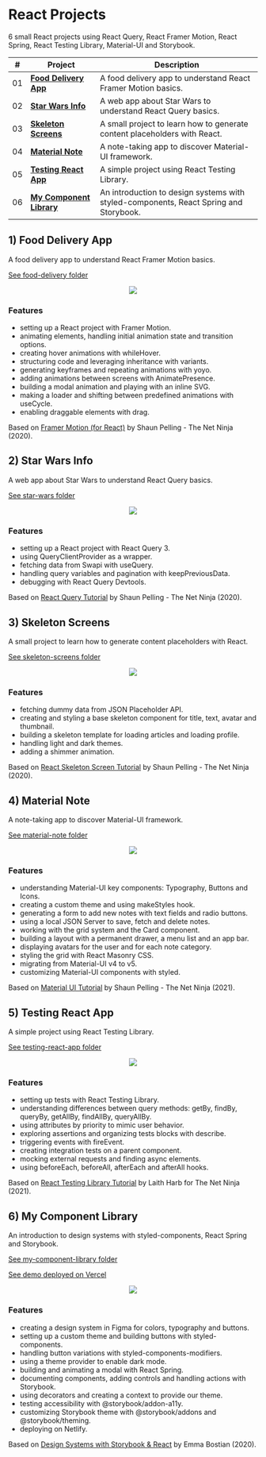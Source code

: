 # React Projects

6 small React projects using React Query, React Framer Motion, React Spring, React Testing Library, Material-UI and Storybook.

| #   | Project                           | Description                                           |
| --- | --------------------------------- | ----------------------------------------------------- |
| 01  | [**Food Delivery App**](#food) | A food delivery app to understand React Framer Motion basics.               |
| 02  | [**Star Wars Info**](#starwars)        | A web app about Star Wars to understand React Query basics.           |
| 03  | [**Skeleton Screens**](#skeleton)     | A small project to learn how to generate content placeholders with React.                                 |
| 04  | [**Material Note**](#materialnote)    | A note-taking app to discover Material-UI framework.                     |
| 05  | [**Testing React App**](#testing)          | A simple project using React Testing Library.                  |
| 06  | [**My Component Library**](#designsystem)          | An introduction to design systems with styled-components, React Spring and Storybook. |

## <a name="food"></a>1) Food Delivery App

A food delivery app to understand React Framer Motion basics.

[See food-delivery folder](https://github.com/solygambas/react-projects/tree/main/food-delivery)

<p align="center">
    <a href="https://github.com/solygambas/react-projects/tree/main/food-delivery">
        <img src="food-delivery/screenshot.png">
    </a>
</p>

### Features

- setting up a React project with Framer Motion.
- animating elements, handling initial animation state and transition options.
- creating hover animations with whileHover.
- structuring code and leveraging inheritance with variants.
- generating keyframes and repeating animations with yoyo.
- adding animations between screens with AnimatePresence.
- building a modal animation and playing with an inline SVG.
- making a loader and shifting between predefined animations with useCycle.
- enabling draggable elements with drag.

Based on [Framer Motion (for React)](https://www.youtube.com/watch?v=2V1WK-3HQNk&list=PL4cUxeGkcC9iHDnQfTHEVVceOEBsOf07i&index=1) by Shaun Pelling - The Net Ninja (2020).

## <a name="starwars"></a>2) Star Wars Info

A web app about Star Wars to understand React Query basics.

[See star-wars folder](https://github.com/solygambas/react-projects/tree/main/star-wars)

<p align="center">
    <a href="https://github.com/solygambas/react-projects/tree/main/star-wars">
        <img src="star-wars/screenshot.png">
    </a>
</p>

### Features

- setting up a React project with React Query 3.
- using QueryClientProvider as a wrapper.
- fetching data from Swapi with useQuery.
- handling query variables and pagination with keepPreviousData.
- debugging with React Query Devtools.

Based on [React Query Tutorial](https://www.youtube.com/watch?v=x1rQ61otgtU&list=PL4cUxeGkcC9jpi7Ptjl5b50p9gLjOFani) by Shaun Pelling - The Net Ninja (2020).

## <a name="skeleton"></a>3) Skeleton Screens

A small project to learn how to generate content placeholders with React.

[See skeleton-screens folder](https://github.com/solygambas/react-projects/tree/main/skeleton-screens)

<p align="center">
    <a href="https://github.com/solygambas/react-projects/tree/main/skeleton-screens">
        <img src="skeleton-screens/screenshot.png">
    </a>
</p>

### Features

- fetching dummy data from JSON Placeholder API.
- creating and styling a base skeleton component for title, text, avatar and thumbnail.
- building a skeleton template for loading articles and loading profile.
- handling light and dark themes.
- adding a shimmer animation.

Based on [React Skeleton Screen Tutorial](https://www.youtube.com/watch?v=cg_tmJBisp8&list=PL4cUxeGkcC9i6bZhMuAzQpC6YgLmB4k4-) by Shaun Pelling - The Net Ninja (2020).

## <a name="materialnote"></a>4) Material Note

A note-taking app to discover Material-UI framework.

[See material-note folder](https://github.com/solygambas/react-projects/tree/main/material-note)

<p align="center">
    <a href="https://github.com/solygambas/react-projects/tree/main/material-note">
        <img src="material-note/screenshot.png">
    </a>
</p>

### Features

- understanding Material-UI key components: Typography, Buttons and Icons.
- creating a custom theme and using makeStyles hook.
- generating a form to add new notes with text fields and radio buttons.
- using a local JSON Server to save, fetch and delete notes.
- working with the grid system and the Card component.
- building a layout with a permanent drawer, a menu list and an app bar.
- displaying avatars for the user and for each note category.
- styling the grid with React Masonry CSS.
- migrating from Material-UI v4 to v5.
- customizing Material-UI components with styled.

Based on [Material UI Tutorial](https://www.youtube.com/watch?v=0KEpWHtG10M&list=PL4cUxeGkcC9gjxLvV4VEkZ6H6H4yWuS58) by Shaun Pelling - The Net Ninja (2021).

## <a name="testing"></a>5) Testing React App

A simple project using React Testing Library.

[See testing-react-app folder](https://github.com/solygambas/react-projects/tree/main/testing-react-app)

<p align="center">
    <a href="https://github.com/solygambas/react-projects/tree/main/testing-react-app">
        <img src="testing-react-app/screenshot.jpg">
    </a>
</p>

### Features

- setting up tests with React Testing Library.
- understanding differences between query methods: getBy, findBy, queryBy, getAllBy, findAllBy, queryAllBy.
- using attributes by priority to mimic user behavior.
- exploring assertions and organizing tests blocks with describe.
- triggering events with fireEvent.
- creating integration tests on a parent component.
- mocking external requests and finding async elements.
- using beforeEach, beforeAll, afterEach and afterAll hooks.

Based on [React Testing Library Tutorial](https://www.youtube.com/playlist?list=PL4cUxeGkcC9gm4_-5UsNmLqMosM-dzuvQ) by
Laith Harb for The Net Ninja (2021).

## <a name="designsystem"></a>6) My Component Library

An introduction to design systems with styled-components, React Spring and Storybook.

[See my-component-library folder](https://github.com/solygambas/react-projects/tree/main/my-component-library)

[See demo deployed on Vercel](https://my-component-library.vercel.app/)

<p align="center">
    <a href="https://github.com/solygambas/react-projects/tree/main/my-component-library">
        <img src="my-component-library/screenshot.png">
    </a>
</p>

### Features

- creating a design system in Figma for colors, typography and buttons.
- setting up a custom theme and building buttons with styled-components.
- handling button variations with styled-components-modifiers.
- using a theme provider to enable dark mode.
- building and animating a modal with React Spring.
- documenting components, adding controls and handling actions with Storybook.
- using decorators and creating a context to provide our theme.
- testing accessibility with @storybook/addon-a11y.
- customizing Storybook theme with @storybook/addons and @storybook/theming.
- deploying on Netlify.

Based on [Design Systems with Storybook & React](https://frontendmasters.com/workshops/design-systems-storybook/) by
Emma Bostian (2020).
